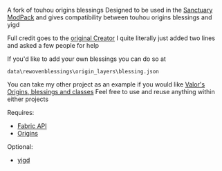 A fork of touhou origins blessings
Designed to be used in the [Sanctuary ModPack](https://modrinth.com/modpack/sanctuary-remake) and gives compatibility between touhou origins blessings and yigd

Full credit goes to the [original Creator](https://github.com/Maxmani/touhou-origins-blessings) I quite literally just added two lines and asked a few people for help

If you'd like to add your own blessings you can do so at


```
data\rewovenblessings\origin_layers\blessing.json
```

You can take my other project as an example if you would like [Valor's Origins, blessings and classes](https://modrinth.com/datapack/valors-origins-blessings-and-classes)
Feel free to use and reuse anything within either projects

Requires:

- [Fabric API](https://github.com/FabricMC/fabric)
- [Origins](https://github.com/apace100/origins-fabric)

Optional:

- [yigd](https://modrinth.com/mod/yigd)
